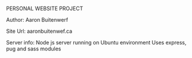 PERSONAL WEBSITE PROJECT

Author:
Aaron Buitenwerf

Site Url: aaronbuitenwef.ca

Server info:
    Node js server running on Ubuntu environment
    Uses express, pug and sass modules